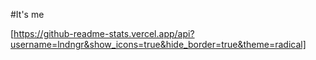 #It's me

[https://github-readme-stats.vercel.app/api?username=lndngr&show_icons=true&hide_border=true&theme=radical]